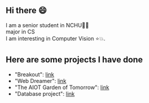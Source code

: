 
## Hi there :smile:

I am a senior student in NCHU:sunflower::sunflower:  
major in CS  
I am interesting in Computer Vision :star::boom:.
## Here are some projects I have done

* "Breakout": [link](https://github.com/Rinbow98/Breakout_master_python)
* "Web Dreamer": [link](https://github.com/Edmond-Yang/web_project)
* "The AIOT Garden of Tomorrow": [link](https://github.com/Edmond-Yang/Aiot_Project)
* "Database project": [link](https://github.com/daaaaaaavid/Database)
<!--
**daaaaaaavid/daaaaaaavid** is a ✨ _special_ ✨ repository because its `README.md` (this file) appears on your GitHub profile.

Here are some ideas to get you started:

- 🔭 I’m currently working on ...
- 🌱 I’m currently learning ...
- 👯 I’m looking to collaborate on ...
- 🤔 I’m looking for help with ...
- 💬 Ask me about ...
- 📫 How to reach me: ...
- 😄 Pronouns: ...
- ⚡ Fun fact: ...
-->
